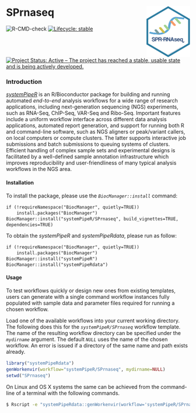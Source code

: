 # SPrnaseq <img src="https://raw.githubusercontent.com/systemPipeR/SPrnaseq/master/inst/extdata/SPrnaseq.png" align="right" height="139" />

<!-- badges: start -->
![R-CMD-check](https://github.com/systemPipeR/SPrnaseq/workflows/R-CMD-check/badge.svg)
[![Lifecycle: stable](https://lifecycle.r-lib.org/articles/figures/lifecycle-stable.svg)](https://www.tidyverse.org/lifecycle/#stable)
[![Project Status: Active – The project has reached a stable, usable state and is being actively developed.](https://www.repostatus.org/badges/latest/active.svg)](https://www.repostatus.org/#active)
<!-- badges: end -->

### Introduction

[_systemPipeR_](http://www.bioconductor.org/packages/devel/bioc/html/systemPipeR.html)
is an R/Bioconductor package for building and running automated *end-to-end*
analysis workflows for a wide range of research applications, including next-generation 
sequencing (NGS) experiments, such as RNA-Seq, ChIP-Seq, VAR-Seq and Ribo-Seq.
Important features include a uniform workflow interface across different data analysis 
applications, automated report generation, and support for running both R and command-line software,
such as NGS aligners or peak/variant callers, on local computers or compute
clusters. The latter supports interactive job submissions and batch submissions
to queuing systems of clusters. Efficient handling of complex sample sets and
experimental designs is facilitated by a well-defined sample annotation
infrastructure which improves reproducibility and user-friendliness of many
typical analysis workflows in the NGS area.

#### Installation 
To install the package, please use the _`BiocManager::install`_ command:
```
if (!requireNamespace("BiocManager", quietly=TRUE))
    install.packages("BiocManager")
BiocManager::install("systemPipeR/SPrnaseq", build_vignettes=TRUE, dependencies=TRUE)
```
To obtain the *systemPipeR* and *systemPipeRdata*, please run as follow:
```
if (!requireNamespace("BiocManager", quietly=TRUE))
    install.packages("BiocManager")
BiocManager::install("systemPipeR")
BiocManager::install("systemPipeRdata")
```

#### Usage

To test workflows quickly or design new ones from existing templates, users can
generate with a single command workflow instances fully populated with sample data 
and parameter files required for running a chosen workflow.

Load one of the available workflows into your current working directory. 
The following does this for the _`systemPipeR/SPrnaseq`_ workflow template. 
The name of the resulting workflow directory can be specified under the _`mydirname`_ argument. The default _`NULL`_  uses the name of the chosen workflow. An error is issued if a directory of the same name and path exists already. 

```r
library("systemPipeRdata") 
genWorkenvir(workflow="systemPipeR/SPrnaseq", mydirname=NULL)
setwd("SPrnaseq")
```

On Linux and OS X systems the same can be achieved from the command-line of a terminal with the following commands.

```bash
$ Rscript -e "systemPipeRdata::genWorkenvir(workflow='systemPipeR/SPrnaseq', mydirname=NULL)"
```
